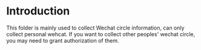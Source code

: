 # Introduction
This folder is mainly used to collect Wechat circle information, can only collect personal wehcat.
If you want to collect other peoples' wechat circle, you may need to grant authorization of them.
